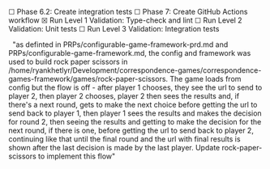   ☐ Phase 6.2: Create integration tests
  ☐ Phase 7: Create GitHub Actions workflow
  ☒ Run Level 1 Validation: Type-check and lint
  ☐ Run Level 2 Validation: Unit tests
  ☐ Run Level 3 Validation: Integration tests

  "as definted in PRPs/configurable-game-framework-prd.md and PRPs/configurable-game-framework.md, the config and framework was
  used to build rock paper scissors in
  /home/ryankhetlyr/Development/correspondence-games/correspondence-games-framework/games/rock-paper-scissors.  The game loads
  from config but the flow is off - after player 1 chooses, they see the url to send to player 2, then player 2 chooses, player
  2 then sees the results and, if there's a next round, gets to make the next choice before getting the url to send back to
  player 1, then player 1 sees the results and makes the decision for round 2, then seeing the results and getting to make the
  decision for the next round, if there is one, before getting the url to send back to player 2, continuing like that until the
  final round and the url with final results is shown after the last decision is made by the last player.  Update
  rock-paper-scissors to implement this flow"
